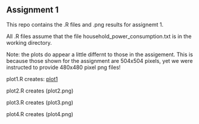 ## Assignment 1

This repo contains the .R files and .png results for assignemt 1.

All .R files assume that the file household_power_consumption.txt is in the working directory.

Note: the plots do appear a little differnt to those in the assigement.  This is because those shown for the assignment are 504x504 pixels, yet we were instructed to provide 480x480 pixel png files!

plot1.R creates:
[plot1](plot1.png)

plot2.R creates
(plot2.png)

plot3.R creates
(plot3.png)

plot4.R creates
(plot4.png)

